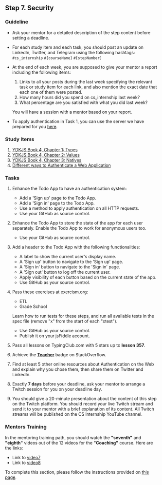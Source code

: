 ## Step 7. Security

### Guideline

- Ask your mentor for a detailed description of the step content before setting a deadline.

- For each study item and each task, you should post an update on LinkedIn, Twitter, and Telegram using the following hashtags:
`#cs_internship`
`#[courseName]`
`#[stepNumber]`

- At the end of each week, you are supposed to give your mentor a report including the following items:
  1. Links to all your posts during the last week specifying the relevant task or study item for each link, and also mention the exact date that each one of them were posted.
  2. How many hours did you spend on cs_internship last week?
  3. What percentage are you satisfied with what you did last week?
  
  You will have a session with a mentor based on your report.

<!-- TODO change the numbers -->

- To apply authentication in Task 1, you can use the server we have prepared for you [here](https://github.com/cs-internship/cs-internship-spec/blob/master/courses/web/servers/step7/server-step-7.rar).

### Study Items <!-- omit in toc -->

1. [YDKJS Book 4, Chapter 1: Types](https://github.com/getify/You-Dont-Know-JS/blob/1st-ed/types%20%26%20grammar/ch1.md)
2. [YDKJS Book 4, Chapter 2: Values](https://github.com/getify/You-Dont-Know-JS/blob/1st-ed/types%20%26%20grammar/ch2.md)
3. [YDKJS Book 4, Chapter 3: Natives](https://github.com/getify/You-Dont-Know-JS/blob/1st-ed/types%20%26%20grammar/ch3.md)
4. [Different ways to Authenticate a Web Application](https://medium.com/@vivekmadurai/different-ways-to-authenticate-a-web-application-e8f3875c254a)

### Tasks <!-- omit in toc -->

1. Enhance the Todo App to have an authentication system:

   - Add a 'Sign up' page to the Todo App.
   - Add a 'Sign in' page to the Todo App.
   - Use a method to apply authentication on all HTTP requests.
   - Use your GitHub as source control.

2. Enhance the Todo App to store the state of the app for each user separately. Enable the Todo App to work for anonymous users too.

   - Use your GitHub as source control.

3. Add a header to the Todo App with the following functionalities:

   - A label to show the current user's display name.
   - A 'Sign up' button to navigate to the 'Sign up' page.
   - A 'Sign in' button to navigate to the 'Sign in' page.
   - A 'Sign out' button to log off the current user.
   - Apply visibility of each button based on the current state of the app.
   - Use GitHub as your source control.

5. Pass these exercises at exercism.org:

   - ETL
   - Grade School

   Learn how to run tests for these steps, and run all available tests in the spec file (remove "x" from the start of each "xtest").

   - Use GitHub as your source control.
   - Publish it on your jsFiddle account.

6. Pass all lessons on TypingClub.com with 5 stars up to **lesson 357**.

7. Achieve the [**Teacher**](https://stackoverflow.com/help/badges/1/teacher) badge on StackOverflow.

8. Find at least 5 other online resources about Authentication on the Web and explain why you chose them, then share them on Twitter and LinkedIn.

9. Exactly **7 days** before your deadline, ask your mentor to arrange a Twitch session for you on your deadline day.

10. You should give a 20-minute presentation about the content of this step on the Twitch platform. You should record your live Twitch stream and send it to your mentor with a brief explanation of its content. All Twitch streams will be published on the CS Internship YouTube channel.

### Mentors Training

In the mentoring training path, you should watch the **"seventh"** and **"eighth"** videos out of the 12 videos for the **"Coaching"** course. Here are the links:

- Link to [video7](https://drive.google.com/drive/folders/16fch6aIfZL1laupMDYruy3HjmxV8WA-p)
- Link to [video8](https://drive.google.com/drive/folders/1REyXmFfCWTDpCrsbNoJojHjH9ZQEXzqx)

To complete this section, please follow the instructions provided on [this page](https://github.com/cs-internship/cs-internship-spec/blob/master/courses/mentoring-workshops-instruction.md).

